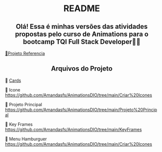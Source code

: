 <h1 align="center">README</h1>
<h2 align="center">Olá! Essa é minhas versões das atividades propostas pelo curso de Animations para o bootcamp TQI Full Stack Developer🤍🤍</h2>

<a href="https://github.com/SpruceGabriela/DIO-animations-aulas">🔗Projeto Referencia</a>
<h2 align="center">Arquivos do Projeto</h2>

🤍 <a href="https://github.com/Amandasfs/AnimationsDIO/tree/main/Card">Cards </a>

🤍 Icone https://github.com/Amandasfs/AnimationsDIO/tree/main/Criar%20Icones

🧡 Projeto Principal https://github.com/Amandasfs/AnimationsDIO/tree/main/Projeto%20Principal

🤍 Key Frames https://github.com/Amandasfs/AnimationsDIO/tree/main/KeyFrames

🤍 Menu Hamburguer https://github.com/Amandasfs/AnimationsDIO/tree/main/Criar%20Icones
